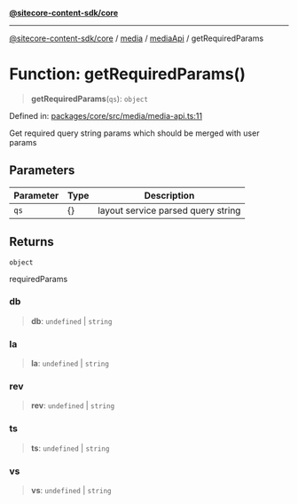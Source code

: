 [**@sitecore-content-sdk/core**](../../../../README.md)

***

[@sitecore-content-sdk/core](../../../../README.md) / [media](../../../README.md) / [mediaApi](../README.md) / getRequiredParams

# Function: getRequiredParams()

> **getRequiredParams**(`qs`): `object`

Defined in: [packages/core/src/media/media-api.ts:11](https://github.com/Sitecore/xmc-jss-dev/blob/171a564b4cd6bd5a7eef15aa45c0e2689d16cb88/packages/core/src/media/media-api.ts#L11)

Get required query string params which should be merged with user params

## Parameters

| Parameter | Type | Description |
| ------ | ------ | ------ |
| `qs` | \{\} | layout service parsed query string |

## Returns

`object`

requiredParams

### db

> **db**: `undefined` \| `string`

### la

> **la**: `undefined` \| `string`

### rev

> **rev**: `undefined` \| `string`

### ts

> **ts**: `undefined` \| `string`

### vs

> **vs**: `undefined` \| `string`

